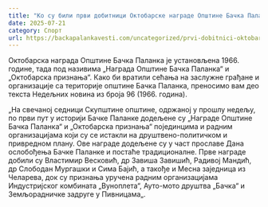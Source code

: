 ```yaml
---
title: "Ко су били први добитници Октобарске награде Општине Бачка Паланка"
date: 2025-07-21
category: Спорт
url: https://backapalankavesti.com/uncategorized/prvi-dobitnici-oktobarske-nagrade-opstine-backa-palanka/
---
```


Октобарска награда Општине Бачка Паланка је установљена 1966. године, тада под називима „Награда Општине Бачка Паланка“ и „Октобарска признања“. Како би вратили сећања на заслужне грађане и организације са територије општине Бачка Паланка, преносимо вам део текста Недељних новина из броја 96 (1966. година).

„На свечаној седници Скупштине општине, одржаној у прошлу недељу, по први пут у историји Бачке Паланке додељене су „Награде Општине Бачка Паланка“ и „Октобарска признања“ појединцима и радним организацијама који су се истакли на друштвено-политичком и привредном плану. Ове награде додељене су у част прославе Дана ослобођења Бачке Паланке и постаће традиционалне. Прве награде добили су Властимир Весковић, др Завиша Завишић, Радивој Мандић, др Слободан Мургашки и Сима Бајић, а такође и Месна заједница из Челарева, док су признања уручена радним организацијама Индустријског комбината „Вуноплета“, Ауто-мото друштва „Бачка“ и Земљорадничке задруге у Пивницама„.

